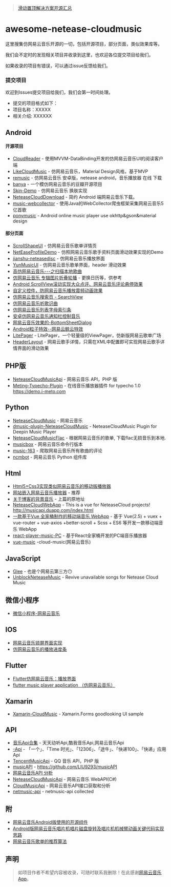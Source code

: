 
> [滑动置顶解决方案开源汇总](https://github.com/youlookwhat/awesome-netease-cloudmusic/blob/master/SlideSticky.md)

# awesome-netease-cloudmusic

这里搜集仿网易云音乐开源的一切，包括开源项目，部分页面，类似效果库等。

我们会不定时的发现相关项目并收录到这里，也欢迎各位提交项目给我们。

如果收录的项目有错误，可以通过issue反馈给我们。

### 提交项目
欢迎到Issues提交项目给我们，我们会第一时间处理。

- 提交的项目格式如下：
 - 项目名称：XXXXX
 - 相关介绍: XXXXXX

## Android
#### 开源项目 
 - [CloudReader][10] - 使用MVVM-DataBinding开发的仿网易云音乐UI的阅读客户端
 - [LikeCloudMusic][11] - 仿网易云音乐，Material Design风格，基于MVP
 - [remusic][12] - 仿网易云音乐 安卓版，netease android，音乐播放器 在线 下载
 - [banya][13] - 一个模仿网易云音乐的豆瓣开源项目
 - [Skin-Demo][14] - 仿网易云音乐 换肤实现
 - [NeteaseCloudDownload][15] - 简约 Android 端网易云音乐下载。
 - [music-webcollector][16] - 使用Java的WebCollector爬虫框架采集网易云音乐5亿首歌
 - [ponymusic][17] - Android online music player use okhttp&gson&material design


#### 部分页面
 - [ScrollShapeUI][100] - 仿网易云音乐歌单详情页
 - [NetEaseProfileDemo][101] - 仿照网易云音乐歌手资料页面滑动效果实现的Demo
 - [jianshu-neteasedisc][102] - 仿网易云音乐播放界面
 - [YunMusicUI][103] - 仿网易云音乐歌单界面，header 滑动效果
 - [高仿网易云音乐---之扫描本地歌曲][104]
 - [仿网易云音乐 专辑图片折叠轮播][105] - 更换日历等，供参考
 - [Android ScrollView滚动实现大众点评、网易云音乐评论悬停效果][106]
 - [自定义控件，防网易云音乐播放震频动画效果][107]
 - [仿网易云音乐搜索页 - SearchView][108]
 - [仿网易云音乐听歌识曲][109]
 - [仿网易云音乐列表字母索引条][110]
 - [安卓仿网易云音乐通知栏控制音乐][111]
 - [网易云音乐效果的-BottomSheetDialog][112]
 - [Android粒子特效--网易云鲸云特效][113]
 - [LitePager][114] - LitePager，一个轻量级的ViewPager，仿新版网易云歌单广场
 - [HeaderLayout][115] - 网易云歌手详情，只需在XML中配置即可实现网易云歌手详情界面的滑动效果

## PHP版
 - [NeteaseCloudMusicApi][200] - 网易云音乐 API，PHP 版
 - [Meting-Typecho-Plugin][201] - 在线音乐播放器插件 for typecho 1.0 https://demo.i-meto.com
 

## Python
 - [NeteaseCloudMusic][700] - 网易云音乐
 - [dmusic-plugin-NeteaseCloudMusic][701] - NeteaseCloudMusic Plugin for Deepin Music Player 
 - [NeteaseCloudMusicFlac][702] - 根据网易云音乐的歌单, 下载flac无损音乐到本地.
 - [musicbox][703] - 网易云音乐命令行版本
 - [music-163][704] - 爬取网易云音乐所有歌曲的评论
 - [ncmbot][705] - 网易云音乐 Python 组件库

## Html
 - [Html5+Css3实现类似网易云音乐的移动版播放器][500]
 - [网站嵌入网易云音乐播放器][501] - 推荐
 - [关于博客的背景音乐][502] - 上篇的原地址
 - [NeteaseCloudWebApp][503] - This is a vue for NeteaseCloud projects! http://musicapi.duapp.com/index.html
 - [一款基于Vue 全家桶制作的移动端音乐 WebApp][504] - 基于 Vue(2.5) + vuex + vue-router + vue-axios +better-scroll + Scss + ES6 等开发一款移动端音乐 WebApp
 - [react-player-music-PC][505] - 基于React全家桶开发的PC端音乐播放器
 - [vue-music][506] -cloud-music(网易云音乐)

## JavaScript
 - [Glee][50] - 也是个网易云第三方😶
 - [UnblockNeteaseMusic][51] - Revive unavailable songs for Netease Cloud Music

## 微信小程序
 - [微信小程序-网易云音乐][400]

## IOS
 - [网易云音乐锁屏界面实现][600]
 - [仿网易云音乐的播放进度条][601]

## Flutter
 - [Flutter仿网易云音乐：播放界面][800]
 - [flutter music player application （仿网易云音乐）][801]

## Xamarin
 - [Xamarin-CloudMusic][900] - Xamarin.Forms goodlooking UI sample

## API
 - [音乐Api合集][300] - 天天动听Api,酷我音乐Api,网易云音乐Api
 - [-Api][305] - 「一个」、「Time 时光」、「12306」、「途牛」、「快递100」、「快递」应用 Api
 - [TencentMusicApi][306] - QQ 音乐 API，PHP 版
 - [musicAPI][307] - https://github.com/LIU9293/musicAPI
 - [网易云音乐API 分析][303]
 - [NeteaseCloudMusicApi][308] - 网易云音乐 WebAPI(C#)
 - [CloudMusicApi][309] - 网易云音乐API接口获取和分析
 - [netmusic-api][310] - netmusic-api collected
 
## 附
 - [网易云音乐Android版使用的开源组件][301]
 - [ Android版网易云音乐唱片机唱片磁盘旋转及唱片机机械臂动画关键代码实现思路][302]
 - [网易云音乐歌单的推荐算法][304]

 
## 声明
> 如项目作者不希望内容被收录，可随时联系我删除！在此感谢[网易云音乐App](https://play.google.com/store/apps/details?id=com.netease.cloudmusic)。

[10]:https://github.com/youlookwhat/CloudReader
[11]:https://github.com/Sbingo/LikeCloudMusic
[12]:https://github.com/aa112901/remusic
[13]:https://github.com/forezp/banya
[14]:https://github.com/ximsfei/Skin-Demo
[15]:https://github.com/jokermonn/NeteaseCloudDownload
[16]:https://github.com/scienceswork/music-webcollector
[17]:https://github.com/wangchenyan/ponymusic

[50]:https://github.com/nondanee/Glee
[51]:https://github.com/nondanee/UnblockNeteaseMusic

[100]:https://github.com/youlookwhat/ScrollShapeUI
[101]:https://github.com/ShonLin/NetEaseProfileDemo
[102]:https://github.com/AchillesLzg/jianshu-neteasedisc
[103]:https://github.com/pinguo-zhouwei/YunMusicUI
[104]:http://blog.csdn.net/cml_blog/article/details/51385064
[105]:http://blog.csdn.net/u010032372/article/details/45649993?locationNum=11&fps=1
[106]:http://blog.csdn.net/linshijun33/article/details/47910833?locationNum=13&fps=1
[107]:https://github.com/hongniuniu/MusicAnimView-Android
[108]:http://www.jianshu.com/p/7c1e78e91506
[109]:http://www.jianshu.com/p/e8e562c29920
[110]:http://www.jianshu.com/p/dc8f8ea489b0
[111]:http://www.jianshu.com/p/77da5abd3870
[112]:https://github.com/af913337456/WangyiyunBottomSheetDialog
[113]:https://github.com/tyhjh/Jinyuneffect
[114]:https://github.com/wuyr/LitePager
[115]:https://github.com/imurluck/HeaderLayout

[200]:https://github.com/metowolf/NeteaseCloudMusicApi
[201]:https://github.com/metowolf/Meting-Typecho-Plugin

[300]:http://www.cnblogs.com/daxiangxm/p/ttpod_music_api.html?utm_source=tuicool&utm_medium=referral
[301]:http://www.jianshu.com/p/f31ab96a32f3
[302]:http://blog.csdn.net/zhangphil/article/details/52045404?locationNum=14&fps=1
[303]:http://blog.csdn.net/u013022222/article/details/51707352?locationNum=5&fps=1
[304]:http://blog.csdn.net/zhuhengv/article/details/50441396?locationNum=4&fps=1
[305]:https://github.com/jokermonn/-Api
[306]:https://github.com/metowolf/TencentMusicApi
[307]:https://github.com/LIU9293/musicAPI
[308]:https://github.com/u3u/NeteaseCloudMusicApi
[309]:https://github.com/MiChongGET/CloudMusicApi
[310]:https://github.com/poetries/netmusic-api

[400]:http://blog.csdn.net/sinat_17775997/article/details/54097836?locationNum=1&fps=1

[500]:http://blog.csdn.net/petrelselina/article/details/50709693?locationNum=2&fps=1
[501]:http://blog.csdn.net/phantomes/article/details/52192110
[502]:http://www.cnblogs.com/yjmyzz/p/listen-to-your-heart.html
[503]:https://github.com/javaSwing/NeteaseCloudWebApp
[504]:https://github.com/CaiJinyc/vue-music-webapp
[505]:https://github.com/jiudehuiyi/react-player-music-PC
[506]:https://github.com/ddqre12345/vue-music

[600]:http://www.jianshu.com/p/d97992c7bad5#
[601]:http://blog.csdn.net/zhangao0086/article/details/45440381?locationNum=9&fps=1

[700]:https://github.com/yanunon/NeteaseCloudMusic
[701]:https://github.com/wu-nerd/dmusic-plugin-NeteaseCloudMusic
[702]:https://github.com/YongHaoWu/NeteaseCloudMusicFlac
[703]:https://github.com/darknessomi/musicbox
[704]:https://github.com/RitterHou/music-163
[705]:https://github.com/xiyouMc/ncmbot

[800]:https://juejin.im/post/5c344d1ee51d4557db5a0140
[801]:https://github.com/boyan01/flutter-netease-music

[900]:https://github.com/o1298098/Xamarin-CloudMusic
